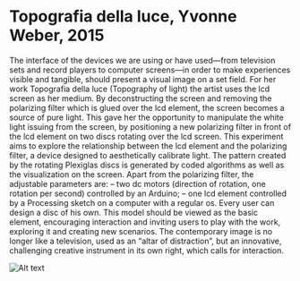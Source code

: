 # Topografia della luce, Yvonne Weber, 2015
The interface of the devices we are using or have used—from television sets and record players to computer screens—in order to make experiences visible and tangible, should present a visual image on a set field. For her work Topografia della luce (Topography of light) the artist uses the lcd screen as her medium. By deconstructing the screen and removing the polarizing filter which is glued over the lcd element, the screen becomes a source of pure light. This gave her the opportunity to manipulate the white light issuing from the screen, by positioning a new polarizing filter in front of the lcd element on two discs rotating over the lcd screen. This experiment aims to explore the relationship between the lcd element and the polarizing filter, a device designed to aesthetically calibrate light. The pattern created by the rotating Plexiglas discs is generated by coded algorithms as well as the visualization on the screen. Apart from the polarizing filter, the adjustable parameters are:
– two dc motors (direction of rotation, one rotation per second) controlled by an Arduino;
– one lcd element controlled by a Processing sketch on a computer with a regular os.
Every user can design a disc of his own. This model should be viewed as the basic element, encouraging interaction and inviting users to play with the work, exploring it and creating new scenarios. The contemporary image is no longer like a television, used as an “altar of distraction”, but an innovative, challenging creative instrument in its own right, which calls for interaction.

![Alt text](http://www.reprogrammed-art.cc/upload/module_01/52/5515711a6d9f8.jpg "Optional title")
